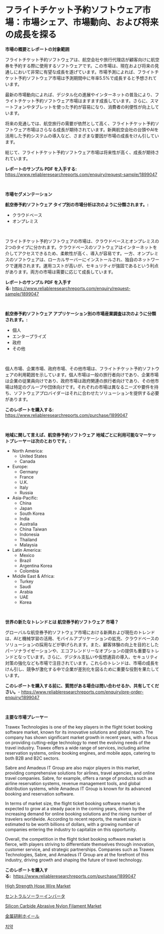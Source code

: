 <p><h1>フライトチケット予約ソフトウェア市場：市場シェア、市場動向、および将来の成長を探る</h1></p><p><strong>市場の概要とレポートの対象範囲</strong></p>
<p><p>フライトチケット予約ソフトウェアは、航空会社や旅行代理店が顧客向けに航空券を予約する際に使用するソフトウェアです。この市場は、現在および将来の見通しにおいて非常に有望な成長を遂げています。市場予測によれば、フライトチケット予約ソフトウェア市場は予測期間中に年率5.5%で成長すると予想されています。</p><p>最新の市場動向によれば、デジタル化の進展やインターネットの普及により、フライトチケット予約ソフトウェア市場はますます成長しています。さらに、スマートフォンやタブレットを使った予約が容易になり、消費者の利便性が向上しています。</p><p>将来の見通しでは、航空旅行の需要が依然として高く、フライトチケット予約ソフトウェア市場はさらなる成長が期待されています。新興航空会社の台頭やAIを活用した予約システムの導入など、さまざまな要因が市場の成長をけん引しています。</p><p>総じて、フライトチケット予約ソフトウェア市場は将来性が高く、成長が期待されています。</p></p>
<p><strong>レポートのサンプル PDF を入手する:</strong> <a href="https://www.reliableresearchreports.com/enquiry/request-sample/1899047">https://www.reliableresearchreports.com/enquiry/request-sample/1899047</a></p>
<p>&nbsp;</p>
<p><strong>市場セグメンテーション</strong></p>
<p><strong>航空券予約ソフトウェア タイプ別の市場分析は次のように分類されます。:</strong></p>
<p><ul><li>クラウドベース</li><li>オンプレミス</li></ul></p>
<p>&nbsp;</p>
<p><p>フライトチケット予約ソフトウェアの市場は、クラウドベースとオンプレミスの2つのタイプに分かれます。クラウドベースのソフトウェアはインターネットを介してアクセスできるため、柔軟性が高く、導入が容易です。一方、オンプレミスのソフトウェアは、ローカルサーバーにインストールされ、独自のネットワークで運用されます。運用コストが高いが、セキュリティが強固であるという利点があります。両方の市場は需要に応じて成長しています。</p></p>
<p><strong>レポートのサンプル PDF を入手する:</strong>&nbsp;<a href="https://www.reliableresearchreports.com/enquiry/request-sample/1899047">https://www.reliableresearchreports.com/enquiry/request-sample/1899047</a></p>
<p>&nbsp;</p>
<p><strong> 航空券予約ソフトウェア アプリケーション別の市場産業調査は次のように分類されます。:</strong></p>
<p><ul><li>個人</li><li>エンタープライズ</li><li>政府</li><li>その他</li></ul></p>
<p>&nbsp;</p>
<p><p>個人市場、企業市場、政府市場、その他市場は、フライトチケット予約ソフトウェアの利用範囲を示しています。個人市場は一般の旅行者向けであり、企業市場は企業の従業員向けであり、政府市場は政府関連の旅行者向けであり、その他市場は特定のグループや団体向けです。それぞれの市場は異なるニーズや要件を持ち、ソフトウェアプロバイダーはそれに合わせたソリューションを提供する必要があります。</p></p>
<p><strong>このレポートを購入する:</strong>&nbsp; <a href="https://www.reliableresearchreports.com/purchase/1899047">https://www.reliableresearchreports.com/purchase/1899047</a></p>
<p>&nbsp;</p>
<p><strong>地域に関して言えば、航空券予約ソフトウェア 地域ごとに利用可能なマーケットプレーヤーは次のとおりです。:</strong></p>
<p><ul>
    <li>
        North America:
        <ul>
            <li>United States</li>
            <li>Canada</li>
        </ul>
    </li>
    <li>
        Europe:
        <ul>
            <li>Germany</li>
            <li>France</li>
            <li>U.K.</li>
            <li>Italy</li>
            <li>Russia</li>
        </ul>
    </li>
    <li>
        Asia-Pacific:
        <ul>
            <li>China</li>
            <li>Japan</li>
            <li>South Korea</li>
            <li>India</li>
            <li>Australia</li>
            <li>China Taiwan</li>
            <li>Indonesia</li>
            <li>Thailand</li>
            <li>Malaysia</li>
        </ul>
    </li>
    <li>
        Latin America:
        <ul>
            <li>Mexico</li>
            <li>Brazil</li>
            <li>Argentina Korea</li>
            <li>Colombia</li>
        </ul>
    </li>
    <li>
        Middle East & Africa:
        <ul>
            <li>Turkey</li>
            <li>Saudi</li>
            <li>Arabia</li>
            <li>UAE</li>
            <li>Korea</li>
        </ul>
    </li>
    </ul></p>
<p>&nbsp;</p>
<p><strong>世界の新たなトレンドとは 航空券予約ソフトウェア 市場？</strong></p>
<p><p>グローバルな航空券予約ソフトウェア市場における新興および現在のトレンドは、AIと機械学習の活用、モバイルアプリケーションの拡充、クラウドベースのソリューションの採用などが挙げられます。また、顧客体験の向上を目的としたパーソナライゼーションや、エコフレンドリーなオプションの提供も重要なトレンドとなっています。さらに、デジタル支払いや仮想通貨の導入、セキュリティ対策の強化なども市場で注目されています。これらのトレンドは、市場の成長をけん引し、競争が激化する中で企業が差別化を図るために重要な役割を果たしています。</p></p>
<p><strong>このレポートを購入する前に、質問がある場合は問い合わせるか、共有してください。</strong>- <a href="https://www.reliableresearchreports.com/enquiry/pre-order-enquiry/1899047">https://www.reliableresearchreports.com/enquiry/pre-order-enquiry/1899047</a></p>
<p>&nbsp;</p>
<p><strong>主要な市場プレーヤー</strong></p>
<p><p>Trawex Technologies is one of the key players in the flight ticket booking software market, known for its innovative solutions and global reach. The company has shown significant market growth in recent years, with a focus on providing cutting-edge technology to meet the evolving needs of the travel industry. Trawex offers a wide range of services, including airline reservation systems, online booking engines, and mobile apps, catering to both B2B and B2C sectors.</p><p>Sabre and Amadeus IT Group are also major players in this market, providing comprehensive solutions for airlines, travel agencies, and online travel companies. Sabre, for example, offers a range of products such as airline reservation systems, revenue management tools, and global distribution systems, while Amadeus IT Group is known for its advanced booking and reservation software.</p><p>In terms of market size, the flight ticket booking software market is expected to grow at a steady pace in the coming years, driven by the increasing demand for online booking solutions and the rising number of travelers worldwide. According to recent reports, the market size is estimated to be worth billions of dollars, with a growing number of companies entering the industry to capitalize on this opportunity.</p><p>Overall, the competition in the flight ticket booking software market is fierce, with players striving to differentiate themselves through innovation, customer service, and strategic partnerships. Companies such as Trawex Technologies, Sabre, and Amadeus IT Group are at the forefront of this industry, driving growth and shaping the future of travel technology.</p></p>
<p><strong>このレポートを購入する:</strong>&nbsp;&nbsp;<a href="https://www.reliableresearchreports.com/purchase/1899047">https://www.reliableresearchreports.com/purchase/1899047</a></p>
<p><p><a href="https://github.com/markusgodoy/Market-Research-Report-List-2/blob/main/high-strength-hose-wire-market.md">High Strength Hose Wire Market</a></p><p><a href="https://medium.com/@sashabeier2023/%E4%B8%AD%E5%A4%AE%E5%A4%AA%E9%99%BD%E5%85%89%E3%82%A4%E3%83%B3%E3%83%90%E3%83%BC%E3%82%BF%E3%83%BC%E5%B8%82%E5%A0%B4-%E3%82%BF%E3%82%A4%E3%83%97-%E5%BF%9C%E7%94%A8-%E5%9C%B0%E7%90%86%E3%81%AB%E3%82%88%E3%82%8B%E5%8C%85%E6%8B%AC%E7%9A%84%E8%A9%95%E4%BE%A1-85bf0b27d520">セントラルソーラーインバータ</a></p><p><a href="https://github.com/arionmp/Market-Research-Report-List-2/blob/main/silicon-carbide-abrasive-nylon-filament-market.md">Silicon Carbide Abrasive Nylon Filament Market</a></p><p><a href="https://medium.com/@demarcuskuhlman/%E9%87%91%E5%B1%9E%E7%A0%94%E7%A3%A8%E8%BB%8A%E8%BC%AA%E5%B8%82%E5%A0%B4%E3%81%AF-2031%E5%B9%B4%E3%81%BE%E3%81%A7%E3%81%AE%E5%B8%82%E5%A0%B4%E3%82%B7%E3%82%A7%E3%82%A2-%E3%82%B5%E3%82%A4%E3%82%BA-%E3%81%8A%E3%82%88%E3%81%B3%E4%BA%88%E6%B8%AC%E4%BA%88%E6%B8%AC%E3%81%AB%E7%84%A6%E7%82%B9%E3%82%92%E5%BD%93%E3%81%A6%E3%81%A6%E3%81%84%E3%81%BE%E3%81%99-56a56642d5c9">金属研削ホイール</a></p><p><a href="https://medium.com/@cheddar67856/%EC%B9%98%EC%95%BD-%EC%8B%9C%EC%9E%A5-%EC%A1%B0%EC%82%AC-%EB%B3%B4%EA%B3%A0%EC%84%9C-%EA%B7%B8-%EC%97%AD%EC%82%AC-%EB%B0%8F-2024%EB%85%84%EB%B6%80%ED%84%B0-2031%EB%85%84%EA%B9%8C%EC%A7%80%EC%9D%98-%EC%98%88%EC%B8%A1-6f77b3fa52f0">치약</a></p></p>